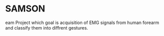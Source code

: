 # SAMSON
eam Project which goal is acquisition of EMG signals from human forearm and classify them into diffrent gestures.
